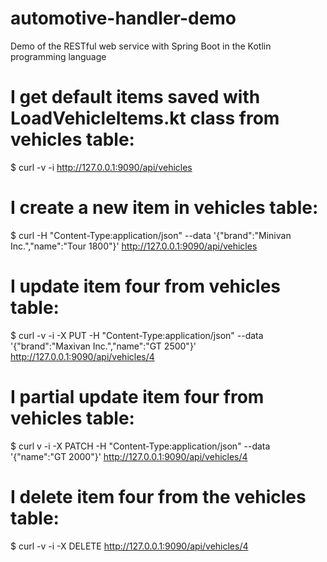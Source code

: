 # automotive-handler-demo
Demo of the RESTful web service with Spring Boot in the Kotlin programming language

# I get default items saved with LoadVehicleItems.kt class from vehicles table:

$ curl -v -i http://127.0.0.1:9090/api/vehicles

# I create a new item in vehicles table:

$ curl -H "Content-Type:application/json" --data '{"brand":"Minivan Inc.","name":"Tour 1800"}' http://127.0.0.1:9090/api/vehicles

# I update item four from vehicles table:

$ curl -v -i -X PUT -H "Content-Type:application/json" --data '{"brand":"Maxivan Inc.","name":"GT 2500"}' http://127.0.0.1:9090/api/vehicles/4

# I partial update item four from vehicles table:

$ curl v -i -X PATCH -H "Content-Type:application/json" --data '{"name":"GT 2000"}' http://127.0.0.1:9090/api/vehicles/4

# I delete item four from the vehicles table:

$ curl -v -i -X DELETE http://127.0.0.1:9090/api/vehicles/4
